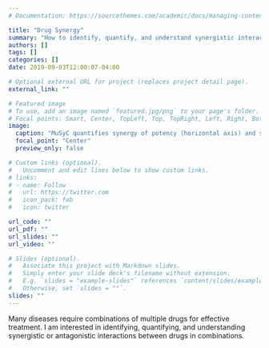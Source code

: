 ```yaml
---
# Documentation: https://sourcethemes.com/academic/docs/managing-content/

title: "Drug Synergy"
summary: "How to identify, quantify, and understand synergistic interactions between drugs in combinations"
authors: []
tags: []
categories: []
date: 2019-09-03T12:00:07-04:00

# Optional external URL for project (replaces project detail page).
external_link: ""

# Featured image
# To use, add an image named `featured.jpg/png` to your page's folder.
# Focal points: Smart, Center, TopLeft, Top, TopRight, Left, Right, BottomLeft, Bottom, BottomRight.
image:
  caption: "MuSyC quantifies synergy of potency (horizontal axis) and synergy of efficacy (vertical axis)"
  focal_point: "Center"
  preview_only: false

# Custom links (optional).
#   Uncomment and edit lines below to show custom links.
# links:
# - name: Follow
#   url: https://twitter.com
#   icon_pack: fab
#   icon: twitter

url_code: ""
url_pdf: ""
url_slides: ""
url_video: ""

# Slides (optional).
#   Associate this project with Markdown slides.
#   Simply enter your slide deck's filename without extension.
#   E.g. `slides = "example-slides"` references `content/slides/example-slides.md`.
#   Otherwise, set `slides = ""`.
slides: ""
---
```

Many diseases require combinations of multiple drugs for effective treatment. I am interested in identifying, quantifying, and understanding synergistic or antagonistic interactions between drugs in combinations.
